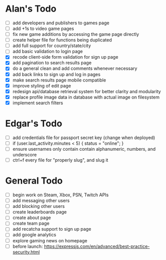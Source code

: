 # Alan's Todo
- [ ] add developers and publishers to games page
- [ ] add +1s to video game pages
- [ ] fix new game additions by accessing the game page directly
- [ ] create helper file for functions being duplicated
- [ ] add full support for country/state/city
- [ ] add basic validation to login page
- [X] recode client-side form validation for sign up page
- [X] add pagination to search results page
- [X] do a general clean and add comments whenever necessary
- [X] add back links to sign up and log in pages
- [X] make search results page mobile compatible
- [X] improve styling of edit page
- [X] redesign api/database retrieval system for better clarity and modularity
- [X] replace profile image data in database with actual image on filesystem
- [X] implement search filters

# Edgar's Todo
- [ ] add credentials file for passport secret key (change when deployed)
- [ ] if (user.last_activity.minutes < 5) { status = "online"; }
- [ ] ensure usernames only contain contain alphanumeric, numbers, and underscore
- [ ] ctrl+f every file for "properly slug", and slug it

# General Todo
- [ ] begin work on Steam, Xbox, PSN, Twitch APIs
- [ ] add messaging other users
- [ ] add blocking other users
- [ ] create leaderboards page
- [ ] create about page
- [ ] create team page
- [ ] add recatcha support to sign up page
- [ ] add google analytics
- [ ] explore gaming news on homepage
- [ ] before launch: https://expressjs.com/en/advanced/best-practice-security.html
